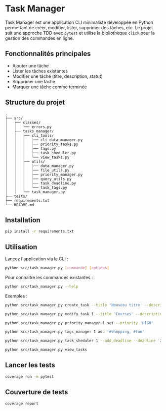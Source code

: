 # Task Manager

Task Manager est une application CLI minimaliste développée en Python permettant de créer, modifier, lister, supprimer des tâches, etc. Le projet suit une approche TDD avec `pytest` et utilise la bibliothèque `click` pour la gestion des commandes en ligne.

## Fonctionnalités principales

- Ajouter une tâche
- Lister les tâches existantes
- Modifier une tâche (titre, description, statut)
- Supprimer une tâche
- Marquer une tâche comme terminée

## Structure du projet
```
.
├── src/
│   ├── classes/
│   │   └── errors.py
│   ├── tasks_manager/
│   │   ├── cli_tools/
│   │   │   ├── cli_data_manager.py
│   │   │   ├── priority_tasks.py
│   │   │   ├── tags.py
│   │   │   ├── task_sheduler.py
│   │   │   └── view_tasks.py
│   │   ├── utils/
│   │   │   ├── data_manager.py
│   │   │   ├── file_utils.py
│   │   │   ├── priority_manager.py
│   │   │   ├── query_utils.py
│   │   │   ├── task_deadline.py
│   │   │   └── task_tags.py
│   │   └── task_manager.py
├── tests/
├── requirements.txt
└── README.md
```

## Installation

```bash
pip install -r requirements.txt
```

## Utilisation

Lancez l'application via la CLI :

```bash
python src/task_manager.py [commande] [options]
```

Pour connaitre les commandes existantes :

```bash
python src/task_manager.py --help
```


Exemples :

```bash
python src/task_manager.py create_task --title 'Nouveau titre' --description 'Nouvelle description'

python src/task_manager.py modify_task 1 --title 'Courses' --description 'Acheter des poires'

python src/task_manager.py priority_manager 1 set --priority 'HIGH'

python src/task_manager.py tags_manager 1 add '#shopping, #fun'

python src/task_manager.py task_sheduler 1 --add_deadline --deadline '2025-07-07'

python src/task_manager.py view_tasks 
```

## Lancer les tests

```bash
coverage run -m pytest
```

## Couverture de tests

```bash
coverage report
```
